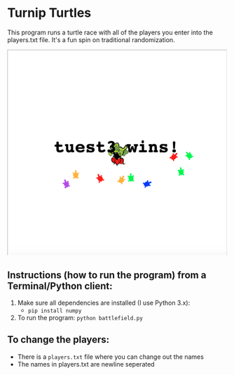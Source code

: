 # Turnip Turtles
This program runs a turtle race with all of the players you enter into the players.txt file. It's a fun spin on traditional randomization.

![Alt](/images/turnip-turtles.png "Turnip Turtles")

## Instructions (how to run the program) from a Terminal/Python client:
1. Make sure all dependencies are installed (I use Python 3.x):
    - `pip install numpy`
2. To run the program: `python battlefield.py`

## To change the players:
- There is a `players.txt` file where you can change out the names
- The names in players.txt are newline seperated
